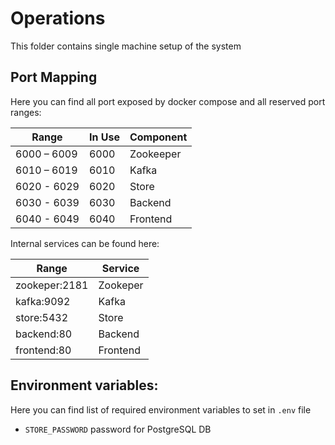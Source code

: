 # Operations

This folder contains single machine setup of the system


## Port Mapping

Here you can find all port exposed by docker compose and all reserved port ranges: 

| Range       | In Use      | Component  |
|-------------|-------------|------------|
| 6000 – 6009 | 6000        | Zookeeper  |
| 6010 – 6019 | 6010        | Kafka      |
| 6020 - 6029 | 6020        | Store      |
| 6030 - 6039 | 6030        | Backend    |
| 6040 - 6049 | 6040        | Frontend   |

Internal services can be found here:

| Range         | Service     |
|---------------|-------------|
| zookeper:2181 | Zookeper    |
| kafka:9092    | Kafka       |
| store:5432    | Store       |
| backend:80    | Backend     |
| frontend:80   | Frontend    |

## Environment variables:

Here you can find list of required environment variables to set in `.env` file

- `STORE_PASSWORD` password for PostgreSQL DB